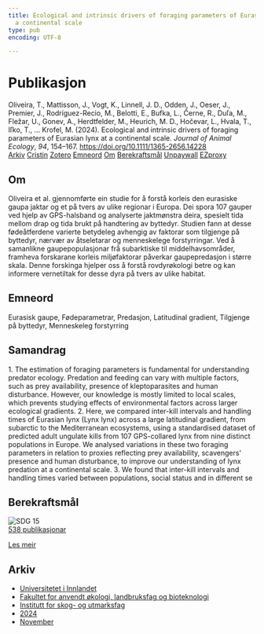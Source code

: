 ```yaml
---
title: Ecological and intrinsic drivers of foraging parameters of Eurasian lynx at
  a continental scale
type: pub
encoding: UTF-8

---
```

<h1>Publikasjon</h1>
<article id="csl-bib-container-EWLHAWEK" class="csl-bib-container">
  <div class="csl-bib-body"> <div class="csl-entry">Oliveira, T., Mattisson, J., Vogt, K., Linnell, J. D., Odden, J., Oeser, J., Premier, J., Rodríguez-Recio, M., Belotti, E., Bufka, L., Černe, R., Duľa, M., Fležar, U., Gonev, A., Herdtfelder, M., Heurich, M. D., Hočevar, L., Hvala, T., Iľko, T., … Krofel, M. (2024). Ecological and intrinsic drivers of foraging parameters of Eurasian lynx at a continental scale. <i>Journal of Animal Ecology</i>, <i>94</i>, 154–167. <a href="https://doi.org/10.1111/1365-2656.14228">https://doi.org/10.1111/1365-2656.14228</a></div> </div>
  <div class="csl-bib-buttons">
    <a href="#taxonomy-article-EWLHAWEK" alt="archive" class="csl-bib-button">Arkiv</a>
    <a href="https://app.cristin.no/results/show.jsf?id=2324267" alt="Cristin" class="csl-bib-button">Cristin</a>
    <a href="http://zotero.org/groups/5881554/items/EWLHAWEK" alt="Zotero" class="csl-bib-button">Zotero</a>
    <a href="#keywords-article-EWLHAWEK" alt="keywords" class="csl-bib-button">Emneord</a>
    <a href="#about-article-EWLHAWEK" alt="about_pub" class="csl-bib-button">Om</a>
    <a href="#sdg-article-EWLHAWEK" alt="sdg" class="csl-bib-button">Berekraftsmål</a>
    <a href="https://doi.org/10.1111/1365-2656.14228" alt="Unpaywall" class="csl-bib-button">Unpaywall</a>
    <a href="https://doi.org/10.1111/1365-2656.14228" alt="EZproxy" class="csl-bib-button">EZproxy</a>
  </div>
  <div id="csl-bib-meta-container-EWLHAWEK"></div>
</article>
<div id="csl-bib-meta-EWLHAWEK" class="csl-bib-meta">
  <article id="about-article-EWLHAWEK" class="about_pub-article">
    <h1>Om</h1>
    Oliveira et al. gjennomførte ein studie for å forstå korleis den eurasiske gaupa jaktar og et på tvers av ulike regionar i Europa. Dei spora 107 gauper ved hjelp av GPS-halsband og analyserte jaktmønstra deira, spesielt tida mellom drap og tida brukt på handtering av byttedyr. Studien fann at desse fødeåtferdene varierte betydeleg avhengig av faktorar som tilgjenge på byttedyr, nærvær av åtseletarar og menneskelege forstyrringar. Ved å samanlikne gaupepopulasjonar frå subarktiske til middelhavsområder, framheva forskarane korleis miljøfaktorar påverkar gaupepredasjon i større skala. Denne forskinga hjelper oss å forstå rovdyrøkologi betre og kan informere vernetiltak for desse dyra på tvers av ulike habitat.
  </article>
  <article id="keywords-article-EWLHAWEK" class="keywords-article">
    <h1>Emneord</h1>
    Eurasisk gaupe, Fødeparametrar, Predasjon, Latitudinal gradient, Tilgjenge på byttedyr, Menneskeleg forstyrring
  </article>
  <article id="abstract-article-EWLHAWEK" class="abstract-article">
    <h1>Samandrag</h1>
    1. The estimation of foraging parameters is fundamental for understanding predator 
ecology. Predation and feeding can vary with multiple factors, such as prey 
availability, presence of kleptoparasites and human disturbance. However, our 
knowledge is mostly limited to local scales, which prevents studying effects of 
environmental factors across larger ecological gradients. 
2. Here, we compared inter-kill 
intervals and handling times of Eurasian lynx (Lynx 
lynx) across a large latitudinal gradient, from subarctic to the Mediterranean 
ecosystems, using a standardised dataset of predicted adult ungulate kills from 
107 GPS-collared 
lynx from nine distinct populations in Europe. We analysed 
variations in these two foraging parameters in relation to proxies reflecting 
prey availability, scavengers' presence and human disturbance, to improve our 
understanding of lynx predation at a continental scale. 
3. We found that inter-kill 
intervals and handling times varied between populations, 
social status and in different se
  </article>
  <article id="sdg-article-EWLHAWEK" class="sdg-article">
    <h1>Berekraftsmål</h1>
    <div class="sdg-container"><div id="sdg15" class="sdg">
        <img src="{{< params subfolder >}}images/sdg/sdg15_nn.png" class="image" alt="SDG 15">
        <div class="sdg-overlay">
          <a href="{{< params subfolder >}}nn/archive/?sdg=15#archive" class="sdg-publication-count"><span>538</span> publikasjonar</a>
          <p><a href="https://fn.no/om-fn/fns-baerekraftsmaal/livet-paa-land?lang=nno-NO" class="sdg-read-more">Les meir</a></p>
        </div>
      </div></div>
  </article>
  <article id="taxonomy-article-EWLHAWEK" class="taxonomy-article">
    <h1>Arkiv</h1>
    <ul>
      <li><a href="{{< params subfolder >}}nn/archive/?key=3DCRN523">Universitetet i Innlandet</a></li>
      <li><a href="{{< params subfolder >}}nn/archive/?key=T77LXH6D">Fakultet for anvendt økologi, landbruksfag og bioteknologi</a></li>
      <li><a href="{{< params subfolder >}}nn/archive/?key=7TRARPE3">Institutt for skog- og utmarksfag</a></li>
      <li><a href="{{< params subfolder >}}nn/archive/?key=A4XX8HDP">2024</a></li>
      <li><a href="{{< params subfolder >}}nn/archive/?key=95EJUHS3">November</a></li>
    </ul>
  </article>
</div>
